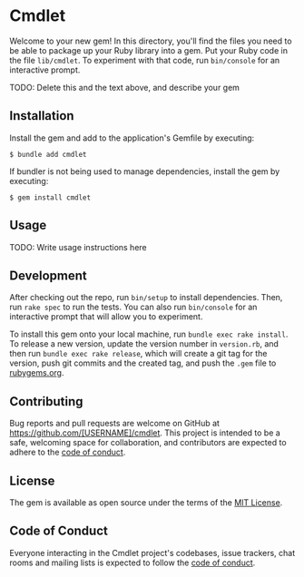 # Cmdlet

Welcome to your new gem! In this directory, you'll find the files you need to be able to package up your Ruby library into a gem. Put your Ruby code in the file `lib/cmdlet`. To experiment with that code, run `bin/console` for an interactive prompt.

TODO: Delete this and the text above, and describe your gem

## Installation

Install the gem and add to the application's Gemfile by executing:

    $ bundle add cmdlet

If bundler is not being used to manage dependencies, install the gem by executing:

    $ gem install cmdlet

## Usage

TODO: Write usage instructions here

## Development

After checking out the repo, run `bin/setup` to install dependencies. Then, run `rake spec` to run the tests. You can also run `bin/console` for an interactive prompt that will allow you to experiment.

To install this gem onto your local machine, run `bundle exec rake install`. To release a new version, update the version number in `version.rb`, and then run `bundle exec rake release`, which will create a git tag for the version, push git commits and the created tag, and push the `.gem` file to [rubygems.org](https://rubygems.org).

## Contributing

Bug reports and pull requests are welcome on GitHub at https://github.com/[USERNAME]/cmdlet. This project is intended to be a safe, welcoming space for collaboration, and contributors are expected to adhere to the [code of conduct](https://github.com/[USERNAME]/cmdlet/blob/master/CODE_OF_CONDUCT.md).

## License

The gem is available as open source under the terms of the [MIT License](https://opensource.org/licenses/MIT).

## Code of Conduct

Everyone interacting in the Cmdlet project's codebases, issue trackers, chat rooms and mailing lists is expected to follow the [code of conduct](https://github.com/[USERNAME]/cmdlet/blob/master/CODE_OF_CONDUCT.md).

